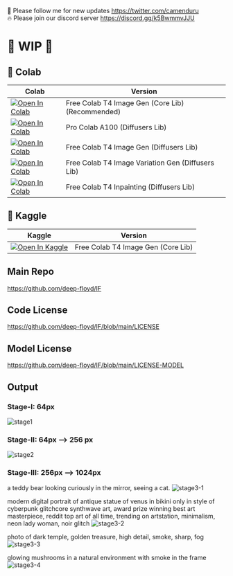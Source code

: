 🐣 Please follow me for new updates https://twitter.com/camenduru <br />
🔥 Please join our discord server https://discord.gg/k5BwmmvJJU

# 🚦 WIP 🚦

## 🦒 Colab 

| Colab | Version
| --- | --- |
[![Open In Colab](https://colab.research.google.com/assets/colab-badge.svg)](https://colab.research.google.com/github/camenduru/DeepFloyd-IF-colab/blob/main/DeepFloyd-IF-I-M-v1.0-final.ipynb) | Free Colab T4 Image Gen (Core Lib) (Recommended)
[![Open In Colab](https://colab.research.google.com/assets/colab-badge.svg)](https://colab.research.google.com/github/camenduru/DeepFloyd-IF-colab/blob/main/DeepFloyd-IF-I-M-v1.0.ipynb) | Pro Colab A100 (Diffusers Lib)
[![Open In Colab](https://colab.research.google.com/assets/colab-badge.svg)](https://colab.research.google.com/github/camenduru/DeepFloyd-IF-colab/blob/main/DeepFloyd-IF-I-M-v1.0-Image.ipynb) | Free Colab T4 Image Gen (Diffusers Lib)
[![Open In Colab](https://colab.research.google.com/assets/colab-badge.svg)](https://colab.research.google.com/github/camenduru/DeepFloyd-IF-colab/blob/main/DeepFloyd-IF-I-M-v1.0-Image-Variation.ipynb) | Free Colab T4 Image Variation Gen (Diffusers Lib)
[![Open In Colab](https://colab.research.google.com/assets/colab-badge.svg)](https://colab.research.google.com/github/camenduru/DeepFloyd-IF-colab/blob/main/DeepFloyd-IF-I-M-v1.0-Inpainting.ipynb) | Free Colab T4 Inpainting (Diffusers Lib)


## 🦆 Kaggle 

| Kaggle | Version
| --- | --- |
[![Open In Kaggle](https://kaggle.com/static/images/open-in-kaggle.svg)](https://www.kaggle.com/code/camenduru/deep-floyd-if-kaggle-ipynb)  | Free Colab T4 Image Gen (Core Lib)

## Main Repo
https://github.com/deep-floyd/IF

## Code License
https://github.com/deep-floyd/IF/blob/main/LICENSE

## Model License 
https://github.com/deep-floyd/IF/blob/main/LICENSE-MODEL


## Output
### Stage-I: 64px
![stage1](https://user-images.githubusercontent.com/54370274/235267686-bb20a748-077e-4d6d-9612-9dcb706d7f6f.png)

### Stage-II: 64px --> 256 px
![stage2](https://user-images.githubusercontent.com/54370274/235267689-1131d701-6719-4d16-85c0-70f2859d7e58.png)

### Stage-III: 256px --> 1024px
a teddy bear looking curiously in the mirror, seeing a cat. 
![stage3-1](https://user-images.githubusercontent.com/54370274/235267830-44158274-804e-4717-9528-7c024f3644e4.png)

modern digital portrait of antique statue of venus in bikini only in style of cyberpunk glitchcore synthwave art, award prize winning best art masterpiece, reddit top art of all time, trending on artstation, minimalism, neon lady woman, noir glitch
![stage3-2](https://user-images.githubusercontent.com/54370274/235267832-62e940e2-3381-451f-923f-9f525b434cc7.png)

photo of dark temple, golden treasure, high detail, smoke, sharp, fog 
![stage3-3](https://user-images.githubusercontent.com/54370274/235267835-fd76c0c2-16fb-4f2a-a094-b8271907bbd5.png)

glowing mushrooms in a natural environment with smoke in the frame 
![stage3-4](https://user-images.githubusercontent.com/54370274/235267837-dd5239b1-7685-424c-be9b-35b29ee2b327.png)
